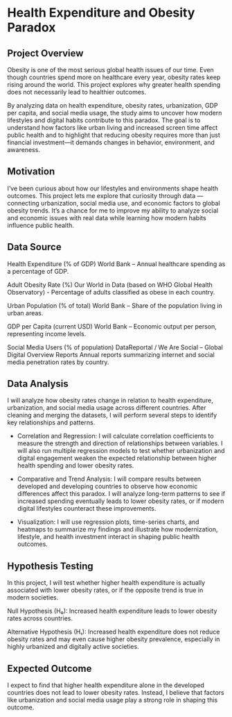 # Health Expenditure and Obesity Paradox

## Project Overview

Obesity is one of the most serious global health issues of our time.
Even though countries spend more on healthcare every year, obesity rates keep rising around the world.
This project explores why greater health spending does not necessarily lead to healthier outcomes.

By analyzing data on health expenditure, obesity rates, urbanization, GDP per capita, and social media usage, the study aims to uncover how modern lifestyles and digital habits contribute to this paradox.
The goal is to understand how factors like urban living and increased screen time affect public health and to highlight that reducing obesity requires more than just financial investment—it demands changes in behavior, environment, and awareness.

## Motivation

I’ve been curious about how our lifestyles and environments shape health outcomes. This project lets me explore that curiosity through data — connecting urbanization, social media use, and economic factors to global obesity trends. It’s a chance for me to improve my ability to analyze social and economic issues with real data while learning how modern habits influence public health.

## Data Source

Health Expenditure (% of GDP)	World Bank – 	Annual healthcare spending as a percentage of GDP.

Adult Obesity Rate (%)	Our World in Data (based on WHO Global Health Observatory) - Percentage of adults classified as obese in each country.

Urban Population (% of total)	World Bank – Share of the population living in urban areas.

GDP per Capita (current USD)	World Bank – Economic output per person, representing income levels.

Social Media Users (% of population)
DataReportal / We Are Social – Global Digital Overview Reports
Annual reports summarizing internet and social media penetration rates by country.

## Data Analysis

I will analyze how obesity rates change in relation to health expenditure, urbanization, and social media usage across different countries.
After cleaning and merging the datasets, I will perform several steps to identify key relationships and patterns.

* Correlation and Regression:
I will calculate correlation coefficients to measure the strength and direction of relationships between variables.
I will also run multiple regression models to test whether urbanization and digital engagement weaken the expected relationship between higher health spending and lower obesity rates.

* Comparative and Trend Analysis:
I will compare results between developed and developing countries to observe how economic differences affect this paradox.
I will analyze long-term patterns to see if increased spending eventually leads to lower obesity rates, or if modern digital lifestyles counteract these improvements.

* Visualization:
I will use regression plots, time-series charts, and heatmaps to summarize my findings and illustrate how modernization, lifestyle, and health investment interact in shaping public health outcomes.

## Hypothesis Testing

In this project, I will test whether higher health expenditure is actually associated with lower obesity rates, or if the opposite trend is true in modern societies.

Null Hypothesis (H₀):
Increased health expenditure leads to lower obesity rates across countries.

Alternative Hypothesis (H₁):
Increased health expenditure does not reduce obesity rates and may even cause higher obesity prevalence, especially in highly urbanized and digitally active societies.

## Expected Outcome

I expect to find that higher health expenditure alone in the developed countries does not lead to lower obesity rates.
Instead, I believe that factors like urbanization and social media usage play a strong role in shaping this outcome.


